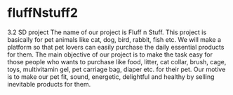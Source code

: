 # fluffNstuff2
3.2 SD project
The name of our project is Fluff n Stuff. This project is basically for pet animals like cat, dog, bird, rabbit, fish etc. We will
make a platform so that pet lovers can easily purchase the daily essential products for them.
The main objective of our project is to make the task easy for those people who wants to purchase like food, litter, cat
collar, brush, cage, toys, multivitamin gel, pet carriage bag, diaper etc. for their pet.
Our motive is to make our pet fit, sound, energetic, delightful and healthy by selling inevitable products for them.
